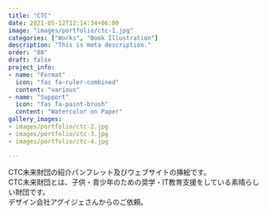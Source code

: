 ```yaml
---
title: "CTC"
date: 2021-05-12T12:14:34+06:00
image: "images/portfolio/ctc-1.jpg"
categories: ["Works", "Book Illustration"]
description: "This is meta description."
order: "08"
draft: false
project_info:
- name: "Format"
  icon: "fas fa-ruler-combined"
  content: "various"
- name: "Support"
  icon: "fas fa-paint-brush"
  content: "Watercolor on Paper"
gallery_images:
- images/portfolio/ctc-2.jpg
- images/portfolio/ctc-3.jpg
- images/portfolio/ctc-4.jpg

---
```

CTC未来財団の紹介パンフレット及びウェブサイトの挿絵です。  
CTC未来財団とは、子供・青少年のための奨学・IT教育支援をしている素晴らしい財団です。  
デザイン会社アグイジェさんからのご依頼。
